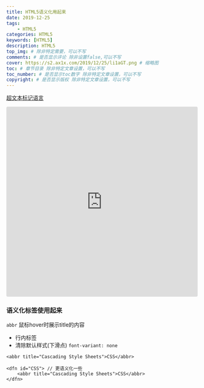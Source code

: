 ```yaml
---
title: HTML5语义化用起来
date: 2019-12-25
tags: 
    - HTML5
categories: HTML5
keywords: [HTML5]
description: HTML5
top_img: # 除非特定需要，可以不写
comments: # 是否显示评论 除非设置false,可以不写
cover: https://s2.ax1x.com/2019/12/25/li1aGT.png # 缩略图
toc: # 章节目录 除非特定文章设置，可以不写
toc_number: # 是否显示toc数字 除非特定文章设置，可以不写
copyright: # 是否显示版权 除非特定文章设置，可以不写
---
```


[超文本标记语言](https://developer.mozilla.org/zh-CN/docs/Web/HTML)

<iframe
     src="https://codesandbox.io/embed/html5biaoqiandaquan-w194e?fontsize=14&hidenavigation=1&theme=dark"
     style="width:100%; height:500px; border:0; border-radius: 4px; overflow:hidden;"
     title="HTML5标签大全"
     allow="geolocation; microphone; camera; midi; vr; accelerometer; gyroscope; payment; ambient-light-sensor; encrypted-media; usb"
     sandbox="allow-modals allow-forms allow-popups allow-scripts allow-same-origin"
></iframe>

### 语义化标签使用起来

`abbr` 鼠标hover时展示title的内容
- 行内标签
- 清除默认样式(下滑点) `font-variant: none`
```
<abbr title="Cascading Style Sheets">CSS</abbr> 

<dfn id="CSS"> // 更语义化一些
    <abbr title="Cascading Style Sheets">CSS</abbr> 
</dfn>
```
















<br>
<br>
<br>
<br>
<br>